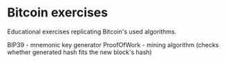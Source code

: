 # Bitcoin exercises

Educational exercises replicating Bitcoin's used algorithms.

BIP39 - mnemonic key generator
ProofOfWork - mining algorithm (checks whether generated hash fits the new block's hash)
